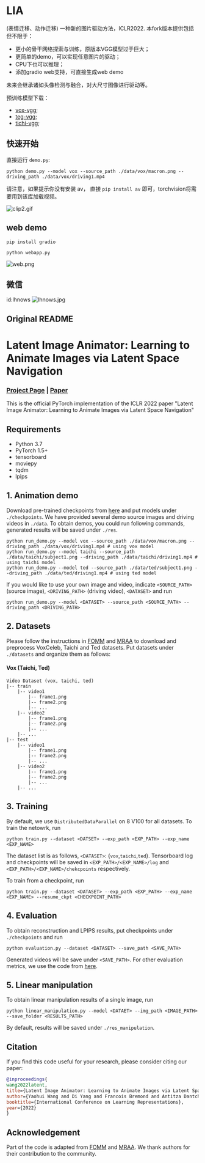 # LIA

(表情迁移、动作迁移)
一种新的图片驱动方法，ICLR2022. 本fork版本提供包括但不限于：

- 更小的骨干网络探索与训练，原版本VGG模型过于巨大；
- 更简单的demo，可以实现任意图片的驱动；
- CPU下也可以推理；
- 添加gradio web支持，可直接生成web demo

未来会继承诸如头像检测与融合，对大尺寸图像进行驱动等。

预训练模型下载：

- [vox-vgg](https://drive.google.com/drive/folders/1N4QcnqUQwKUZivFV-YeBuPyH4pGJHooc);
- [teg-vgg](https://drive.google.com/drive/folders/1N4QcnqUQwKUZivFV-YeBuPyH4pGJHooc);
- [tichi-vgg](https://drive.google.com/drive/folders/1N4QcnqUQwKUZivFV-YeBuPyH4pGJHooc);


## 快速开始

直接运行 `demo.py`:

```
python demo.py --model vox --source_path ./data/vox/macron.png --driving_path ./data/vox/driving1.mp4
```

请注意，如果提示你没有安装 av， 直接 `pip install av` 即可，torchvision将需要用到该库加载视频。



![clip2.gif](https://s2.loli.net/2022/06/25/hKcG1ylbDYEFm8t.gif)

## web demo

```
pip install gradio
```

```
python webapp.py
```
![web.png](doc/1667189242.png)



## 微信
id:lhnows
![lhnows.jpg](doc/20221031110959.jpg)

Original README
------------------------------

# Latent Image Animator: Learning to Animate Images via Latent Space Navigation
### [Project Page](https://wyhsirius.github.io/LIA-project/) | [Paper](https://openreview.net/pdf?id=7r6kDq0mK_)
This is the official PyTorch implementation of the ICLR 2022 paper "Latent Image Animator: Learning to Animate Images via Latent Space Navigation"

## Requirements
- Python 3.7
- PyTorch 1.5+
- tensorboard
- moviepy
- tqdm
- lpips

## 1. Animation demo
Download pre-trained checkpoints from [here](https://drive.google.com/drive/folders/1N4QcnqUQwKUZivFV-YeBuPyH4pGJHooc?usp=sharing) and put models under `./checkpoints`. We have provided several demo source images and driving videos in `./data`. 
To obtain demos, you could run following commands, generated results will be saved under `./res`.
```shell script
python run_demo.py --model vox --source_path ./data/vox/macron.png --driving_path ./data/vox/driving1.mp4 # using vox model
python run_demo.py --model taichi --source_path ./data/taichi/subject1.png --driving_path ./data/taichi/driving1.mp4 # using taichi model
python run_demo.py --model ted --source_path ./data/ted/subject1.png --driving_path ./data/ted/driving1.mp4 # using ted model
```
If you would like to use your own image and video, indicate `<SOURCE_PATH>` (source image), `<DRIVING_PATH>` (driving video), `<DATASET>` and run   
```shell script
python run_demo.py --model <DATASET> --source_path <SOURCE_PATH> --driving_path <DRIVING_PATH>
```
## 2. Datasets

Please follow the instructions in [FOMM](https://github.com/AliaksandrSiarohin/first-order-model) and [MRAA](https://github.com/snap-research/articulated-animation) to download and preprocess VoxCeleb, Taichi and Ted datasets. Put datasets under `./datasets` and organize them as follows:

#### Vox (Taichi, Ted)
```
Video Dataset (vox, taichi, ted)
|-- train
    |-- video1
        |-- frame1.png
        |-- frame2.png
        |-- ...
    |-- video2
        |-- frame1.png
        |-- frame2.png
        |-- ...
    |-- ...
|-- test
    |-- video1
        |-- frame1.png
        |-- frame2.png
        |-- ...
    |-- video2
        |-- frame1.png
        |-- frame2.png
        |-- ...
    |-- ...
```
## 3. Training
By default, we use `DistributedDataParallel` on 8 V100 for all datasets. To train the netowrk, run
```shell script
python train.py --dataset <DATSET> --exp_path <EXP_PATH> --exp_name <EXP_NAME>
```
The dataset list is as follows, `<DATASET>`: {`vox`,`taichi`,`ted`}. Tensorboard log and checkpoints will be saved in `<EXP_PATH>/<EXP_NAME>/log` and `<EXP_PATH>/<EXP_NAME>/chekcpoints` respectively.

To train from a checkpoint, run
```shell script
python train.py --dataset <DATASET> --exp_path <EXP_PATH> --exp_name <EXP_NAME> --resume_ckpt <CHECKPOINT_PATH>
```
## 4. Evaluation
To obtain reconstruction and LPIPS results, put checkpoints under `./checkpoints` and run
```shell script
python evaluation.py --dataset <DATASET> --save_path <SAVE_PATH>
```
Generated videos will be save under `<SAVE_PATH>`. For other evaluation metrics, we use the code from [here](https://github.com/AliaksandrSiarohin/pose-evaluation).
## 5. Linear manipulation
To obtain linear manipulation results of a single image, run
```shell script
python linear_manipulation.py --model <DATAET> --img_path <IMAGE_PATH> --save_folder <RESULTS_PATH>
```
By default, results will be saved under `./res_manipulation`.
## Citation
If you find this code useful for your research, please consider citing our paper:
```bibtex
@inproceedings{
wang2022latent,
title={Latent Image Animator: Learning to Animate Images via Latent Space Navigation},
author={Yaohui Wang and Di Yang and Francois Bremond and Antitza Dantcheva},
booktitle={International Conference on Learning Representations},
year={2022}
}
```
## Acknowledgement
Part of the code is adapted from [FOMM](https://github.com/AliaksandrSiarohin/first-order-model) and [MRAA](https://github.com/snap-research/articulated-animation). We thank authors for their contribution to the community.
